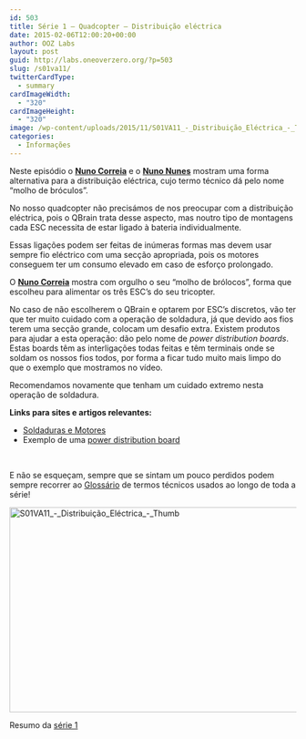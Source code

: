 ```yaml
---
id: 503
title: Série 1 – Quadcopter – Distribuição eléctrica
date: 2015-02-06T12:00:20+00:00
author: OOZ Labs
layout: post
guid: http://labs.oneoverzero.org/?p=503
slug: /s01va11/
twitterCardType:
  - summary
cardImageWidth:
  - "320"
cardImageHeight:
  - "320"
image: /wp-content/uploads/2015/11/S01VA11_-_Distribuição_Eléctrica_-_Thumb.jpg
categories:
  - Informações
---
```

Neste episódio o [**Nuno Correia**](http://labs.oneoverzero.org/equipa/nuno-correia/ "Nuno Correia") e o [**Nuno Nunes**](http://labs.oneoverzero.org/equipa/nuno-nunes/ "Nuno Nunes") mostram uma forma alternativa para a distribuição eléctrica, cujo termo técnico dá pelo nome &#8220;molho de bróculos&#8221;.

<p style="text-align: center;">
</p>

No nosso quadcopter não precisámos de nos preocupar com a distribuição eléctrica, pois o QBrain trata desse aspecto, mas noutro tipo de montagens cada ESC necessita de estar ligado à bateria individualmente.

Essas ligações podem ser feitas de inúmeras formas mas devem usar sempre fio eléctrico com uma secção apropriada, pois os motores conseguem ter um consumo elevado em caso de esforço prolongado.

O [**Nuno Correia**](http://labs.oneoverzero.org/equipa/nuno-correia/ "Nuno Correia") mostra com orgulho o seu &#8220;molho de brólocos&#8221;, forma que escolheu para alimentar os três ESC&#8217;s do seu tricopter.

No caso de não escolherem o QBrain e optarem por ESC&#8217;s discretos, vão ter que ter muito cuidado com a operação de soldadura, já que devido aos fios terem uma secção grande, colocam um desafio extra. Existem produtos para ajudar a esta operação: dão pelo nome de _power distribution boards_. Estas boards têm as interligações todas feitas e têm terminais onde se soldam os nossos fios todos, por forma a ficar tudo muito mais limpo do que o exemplo que mostramos no vídeo.

Recomendamos novamente que tenham um cuidado extremo nesta operação de soldadura.

**Links para sites e artigos relevantes:**

  * <a title="Série 1 – Quadcopter – Soldaduras e Motores" href="http://labs.oneoverzero.org/s01e03/" target="_blank">Soldaduras e Motores</a>
  * Exemplo de uma <a title="Hobby King Quadcopter Power Distribution Board" href="http://www.hobbyking.com/hobbyking/store/uh_viewitem.asp?idproduct=34528&aff=1325431" target="_blank">power distribution board</a>

&nbsp;

E não se esqueçam, sempre que se sintam um pouco perdidos podem sempre recorrer ao [Glossário](http://labs.oneoverzero.org/s01-glossary/ "Glossário") de termos técnicos usados ao longo de toda a série!

[<img class="aligncenter size-large wp-image-258" src="http://labs.oneoverzero.org/wp-content/uploads/2015/11/S01VA11_-_Distribuição_Eléctrica_-_Thumb-1024x576.jpg" alt="S01VA11_-_Distribuição_Eléctrica_-_Thumb" width="640" height="360" srcset="http://labs.oneoverzero.org/wp-content/uploads/2015/11/S01VA11_-_Distribuição_Eléctrica_-_Thumb-1024x576.jpg 1024w, http://labs.oneoverzero.org/wp-content/uploads/2015/11/S01VA11_-_Distribuição_Eléctrica_-_Thumb-300x169.jpg 300w, http://labs.oneoverzero.org/wp-content/uploads/2015/11/S01VA11_-_Distribuição_Eléctrica_-_Thumb-267x150.jpg 267w, http://labs.oneoverzero.org/wp-content/uploads/2015/11/S01VA11_-_Distribuição_Eléctrica_-_Thumb.jpg 1280w" sizes="(max-width: 640px) 100vw, 640px" />](http://labs.oneoverzero.org/wp-content/uploads/2015/11/S01VA11_-_Distribuição_Eléctrica_-_Thumb.jpg)

Resumo da [série 1](http://labs.oneoverzero.org/series/serie-1/ "Resumo da série 1")